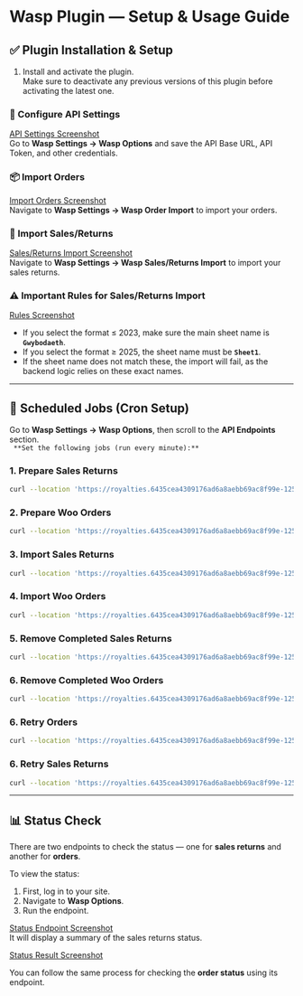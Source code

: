 # Wasp Plugin — Setup & Usage Guide

## ✅ Plugin Installation & Setup

1. Install and activate the plugin.  
   Make sure to deactivate any previous versions of this plugin before activating the latest one.

### 🔧 Configure API Settings

[API Settings Screenshot](https://prnt.sc/N_3bg0bBVQeq)  
Go to **Wasp Settings → Wasp Options** and save the API Base URL, API Token, and other credentials.

### 📦 Import Orders

[Import Orders Screenshot](https://prnt.sc/LmpSEB5_lXLI)  
Navigate to **Wasp Settings → Wasp Order Import** to import your orders.

### 🔁 Import Sales/Returns

[Sales/Returns Import Screenshot](https://prnt.sc/dYGeTNaJbSTv)  
Navigate to **Wasp Settings → Wasp Sales/Returns Import** to import your sales returns.

### ⚠️ Important Rules for Sales/Returns Import

[Rules Screenshot](https://prnt.sc/gx6IOLa3lEfa)

- If you select the format ≤ 2023, make sure the main sheet name is **`Gwybodaeth`**.
- If you select the format ≥ 2025, the sheet name must be **`Sheet1`**.
- If the sheet name does not match these, the import will fail, as the backend logic relies on these exact names.

---

## 🔄 Scheduled Jobs (Cron Setup)

Go to **Wasp Settings → Wasp Options**, then scroll to the **API Endpoints** section.  
` **Set the following jobs (run every minute):**`

### 1. Prepare Sales Returns

```bash
curl --location 'https://royalties.6435cea4309176ad6a8aebb69ac8f99e-12591.sites.k-hosting.co.uk/wp-json/atebol/v1/prepare-sales-returns'
```

### 2. Prepare Woo Orders

```bash
curl --location 'https://royalties.6435cea4309176ad6a8aebb69ac8f99e-12591.sites.k-hosting.co.uk/wp-json/atebol/v1/prepare-woo-orders'
```

### 3. Import Sales Returns

```bash
curl --location 'https://royalties.6435cea4309176ad6a8aebb69ac8f99e-12591.sites.k-hosting.co.uk/wp-json/atebol/v1/import-sales-returns'
```

### 4. Import Woo Orders

```bash
curl --location 'https://royalties.6435cea4309176ad6a8aebb69ac8f99e-12591.sites.k-hosting.co.uk/wp-json/atebol/v1/import-woo-orders'
```

### 5. Remove Completed Sales Returns

```bash
curl --location 'https://royalties.6435cea4309176ad6a8aebb69ac8f99e-12591.sites.k-hosting.co.uk/wp-json/atebol/v1/remove-completed-sales-returns'
```

### 6. Remove Completed Woo Orders

```bash
curl --location 'https://royalties.6435cea4309176ad6a8aebb69ac8f99e-12591.sites.k-hosting.co.uk/wp-json/atebol/v1/remove-completed-woo-orders'
```

### 6. Retry Orders

```bash
curl --location 'https://royalties.6435cea4309176ad6a8aebb69ac8f99e-12591.sites.k-hosting.co.uk/wp-json/atebol/v1/order-retry?limit=100'
```

### 6. Retry Sales Returns

```bash
curl --location 'https://royalties.6435cea4309176ad6a8aebb69ac8f99e-12591.sites.k-hosting.co.uk/wp-json/atebol/v1/sales-return-retry?limit=100'
```

---

## 📊 Status Check

There are two endpoints to check the status — one for **sales returns** and another for **orders**.

To view the status:

1. First, log in to your site.
2. Navigate to **Wasp Options**.
3. Run the endpoint.

[Status Endpoint Screenshot](https://prnt.sc/hquOj4mjTgyt)  
It will display a summary of the sales returns status.

[Status Result Screenshot](https://prnt.sc/zfsVUyQyR6BQ)

You can follow the same process for checking the **order status** using its endpoint.
